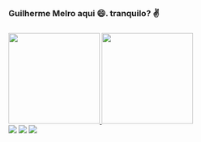### Guilherme Melro aqui 😄. tranquilo? ✌️
### 

<div>
 
<a href="https://github.com/MelroGui">
 
<img height="180em" src="https://github-readme-stats.vercel.app/api?username=MelroGui&show_icons=true&theme=dracula&include_all_comsits=true&count_private=true"/>
    <img height="180em" src="https://github-readme-stats.vercel.app/api/top-langs/?username=MelroGui&layout=compact&langs_count=7&theme=dracula"/>
</div>
<div>
  <a href="https://www.instagram.com/guim_odix/"target="_blank"><img src="https://img.shields.io/badge/-Instagram-%23E4405F?style=for-the-badge&logo=instagram&logoColor=white" target="_blank"></a>
  <a href = "https://mail.google.com/mail/u/0/#inbox"><img src="https://img.shields.io/badge/Gmail-D14836?style=for-the-badge&logo=gmail&logoColor=white" target="_blank"></a>
  <a href = "https://api.whatsapp.com/send?phone=5519971091267"><img src= "https://img.shields.io/badge/WhatsApp-25D366?style=for-the-badge&logo=whatsapp&logoColor=white"
</div> 
